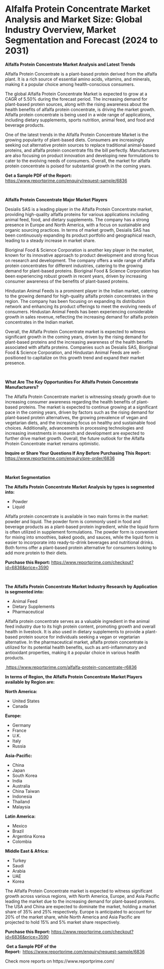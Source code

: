 <p><h1>Alfalfa Protein Concentrate Market Analysis and Market Size: Global Industry Overview, Market Segmentation and Forecast (2024 to 2031)</h1></p><p><strong>Alfalfa Protein Concentrate Market Analysis and Latest Trends</strong></p>
<p><p>Alfalfa Protein Concentrate is a plant-based protein derived from the alfalfa plant. It is a rich source of essential amino acids, vitamins, and minerals, making it a popular choice among health-conscious consumers. </p><p>The global Alfalfa Protein Concentrate Market is expected to grow at a CAGR of 5.50% during the forecast period. The increasing demand for plant-based protein sources, along with the rising awareness about the health benefits of alfalfa protein concentrate, is driving the market growth. Alfalfa protein concentrate is being used in a wide range of applications, including dietary supplements, sports nutrition, animal feed, and food and beverage products.</p><p>One of the latest trends in the Alfalfa Protein Concentrate Market is the growing popularity of plant-based diets. Consumers are increasingly seeking out alternative protein sources to replace traditional animal-based proteins, and alfalfa protein concentrate fits the bill perfectly. Manufacturers are also focusing on product innovation and developing new formulations to cater to the evolving needs of consumers. Overall, the market for alfalfa protein concentrate is poised for substantial growth in the coming years.</p></p>
<p><strong>Get a Sample PDF of the Report:&nbsp;</strong> <a href="https://www.reportprime.com/enquiry/request-sample/6836">https://www.reportprime.com/enquiry/request-sample/6836</a></p>
<p>&nbsp;</p>
<p><strong>Alfalfa Protein Concentrate Major Market Players</strong></p>
<p><p>Desialis SAS is a leading player in the Alfalfa Protein Concentrate market, providing high-quality alfalfa proteins for various applications including animal feed, food, and dietary supplements. The company has a strong presence in Europe and North America, with a focus on sustainable and organic sourcing practices. In terms of market growth, Desialis SAS has been continuously expanding its product portfolio and geographical reach, leading to a steady increase in market share.</p><p>Bioriginal Food & Science Corporation is another key player in the market, known for its innovative approach to product development and strong focus on research and development. The company offers a wide range of alfalfa protein concentrates for different industries, catering to the growing demand for plant-based proteins. Bioriginal Food & Science Corporation has been experiencing robust growth in recent years, driven by increasing consumer awareness of the benefits of plant-based proteins.</p><p>Hindustan Animal Feeds is a prominent player in the Indian market, catering to the growing demand for high-quality alfalfa protein concentrates in the region. The company has been focusing on expanding its distribution network and enhancing its product offerings to meet the evolving needs of consumers. Hindustan Animal Feeds has been experiencing considerable growth in sales revenue, reflecting the increasing demand for alfalfa protein concentrates in the Indian market.</p><p>Overall, the Alfalfa Protein Concentrate market is expected to witness significant growth in the coming years, driven by the rising demand for plant-based proteins and the increasing awareness of the health benefits associated with alfalfa proteins. Companies such as Desialis SAS, Bioriginal Food & Science Corporation, and Hindustan Animal Feeds are well-positioned to capitalize on this growth trend and expand their market presence.</p></p>
<p>&nbsp;</p>
<p><strong>What Are The Key Opportunities For Alfalfa Protein Concentrate Manufacturers?</strong></p>
<p><p>The Alfalfa Protein Concentrate market is witnessing steady growth due to increasing consumer awareness regarding the health benefits of plant-based proteins. The market is expected to continue growing at a significant pace in the coming years, driven by factors such as the rising demand for plant-based protein alternatives, the growing prevalence of vegan and vegetarian diets, and the increasing focus on healthy and sustainable food choices. Additionally, advancements in processing technologies and increasing investments in research and development are expected to further drive market growth. Overall, the future outlook for the Alfalfa Protein Concentrate market remains optimistic.</p></p>
<p><strong>Inquire or Share Your Questions If Any Before Purchasing This Report:</strong> <a href="https://www.reportprime.com/enquiry/pre-order/6836">https://www.reportprime.com/enquiry/pre-order/6836</a></p>
<p>&nbsp;</p>
<p><strong>Market Segmentation</strong></p>
<p><strong>The Alfalfa Protein Concentrate Market Analysis by types is segmented into:</strong></p>
<p><ul><li>Powder</li><li>Liquid</li></ul></p>
<p><p>Alfalfa protein concentrate is available in two main forms in the market: powder and liquid. The powder form is commonly used in food and beverage products as a plant-based protein ingredient, while the liquid form is often utilized in supplement formulations. The powder form is convenient for mixing into smoothies, baked goods, and sauces, while the liquid form is easier to incorporate into ready-to-drink beverages and nutritional drinks. Both forms offer a plant-based protein alternative for consumers looking to add more protein to their diets.</p></p>
<p><strong>Purchase this Report:&nbsp;</strong><a href="https://www.reportprime.com/checkout?id=6836&price=3590">https://www.reportprime.com/checkout?id=6836&price=3590</a></p>
<p>&nbsp;</p>
<p><strong>The Alfalfa Protein Concentrate Market Industry Research by Application is segmented into:</strong></p>
<p><ul><li>Animal Feed</li><li>Dietary Supplements</li><li>Pharmaceutical</li></ul></p>
<p><p>Alfalfa protein concentrate serves as a valuable ingredient in the animal feed industry due to its high protein content, promoting growth and overall health in livestock. It is also used in dietary supplements to provide a plant-based protein source for individuals seeking a vegan or vegetarian alternative. In the pharmaceutical market, alfalfa protein concentrate is utilized for its potential health benefits, such as anti-inflammatory and antioxidant properties, making it a popular choice in various health products.</p></p>
<p><a href="https://www.reportprime.com/alfalfa-protein-concentrate-r6836">&nbsp;https://www.reportprime.com/alfalfa-protein-concentrate-r6836</a></p>
<p><strong>In terms of Region, the Alfalfa Protein Concentrate Market Players available by Region are:</strong></p>
<p>
    <p> <strong> North America: </strong>
        <ul>
            <li>United States</li>
            <li>Canada</li>
        </ul>
        </p> 
    <p> <strong> Europe: </strong>
        <ul>
            <li>Germany</li>
            <li>France</li>
            <li>U.K.</li>
            <li>Italy</li>
            <li>Russia</li>
        </ul>
        </p> 
    <p> <strong> Asia-Pacific: </strong>
        <ul>
            <li>China</li>
            <li>Japan</li>
            <li>South Korea</li>
            <li>India</li>
            <li>Australia</li>
            <li>China Taiwan</li>
            <li>Indonesia</li>
            <li>Thailand</li>
            <li>Malaysia</li>
        </ul>
        </p> 
    <p> <strong> Latin America: </strong>
        <ul>
            <li>Mexico</li>
            <li>Brazil</li>
            <li>Argentina Korea</li>
            <li>Colombia</li>
        </ul>
        </p> 
    <p> <strong> Middle East & Africa: </strong>
        <ul>
            <li>Turkey</li>
            <li>Saudi</li>
            <li>Arabia</li>
            <li>UAE</li>
            <li>Korea</li>
        </ul>
    </p>
    </p>
<p><p>The Alfalfa Protein Concentrate market is expected to witness significant growth across various regions, with North America, Europe, and Asia Pacific leading the market due to the increasing demand for plant-based proteins. The USA and China are expected to dominate the market, holding a market share of 35% and 25% respectively. Europe is anticipated to account for 20% of the market share, while North America and Asia Pacific are projected to hold 15% and 5% market share respectively.</p></p>
<p><strong>Purchase this Report: </strong><a href="https://www.reportprime.com/checkout?id=6836&price=3590">https://www.reportprime.com/checkout?id=6836&price=3590</a></p>
<p>&nbsp;<strong>Get a Sample PDF of the Report:&nbsp;&nbsp;</strong><a href="https://www.reportprime.com/enquiry/request-sample/6836">https://www.reportprime.com/enquiry/request-sample/6836</a></p>
<p><strong></strong></p>
<p>Check more reports on https://www.reportprime.com/</p>